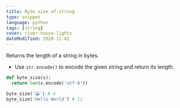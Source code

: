 ```yaml
---
title: Byte size of string
type: snippet
language: python
tags: [string]
cover: river-house-lights
dateModified: 2020-11-02
---
```


Returns the length of a string in bytes.

- Use `str.encode()` to encode the given string and return its length.

```py
def byte_size(s):
  return len(s.encode('utf-8'))
```

```py
byte_size('😀') # 4
byte_size('Hello World') # 11
```
